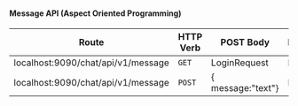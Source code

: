 # 

#### Message API (Aspect Oriented Programming)
| Route  | HTTP Verb  |POST Body   |Description   |
|---|---|---|---|
| localhost:9090/chat/api/v1/message  |`GET`   |  LoginRequest | Login
| localhost:9090/chat/api/v1/message  |`POST`   | { message:"text"} | Register
